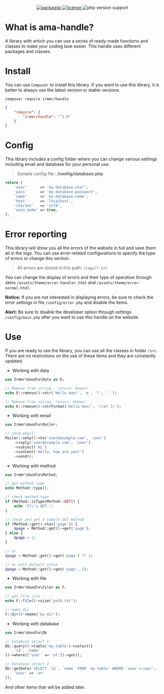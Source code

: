<p align="center">
    <a href="https://packagist.org/packages/irmmr/handle" target="_blank">
        <img src="https://img.shields.io/packagist/v/irmmr/handle?style=for-the-badge" alt="packagist"/>
    </a>
    <a href="https://github.com/irmmr/ama-handle/blob/main/LICENSE" target="_blank">
        <img src="https://img.shields.io/github/license/irmmr/ama-handle?style=for-the-badge" alt="license"/>
    </a>
    <img src="https://img.shields.io/packagist/php-v/irmmr/handle/V1.0.2?style=for-the-badge" alt="php version support"/>
</p>

# What is ama-handle?
A library with which you can use a series of ready-made functions and classes to make your coding task easier. This handle uses different packages and classes.

# Install
You can use `Composer` to install this library. If you want to use this library, it is better to always use the latest version or stable versions.
```
composer require irmmr/handle
```
```json
{
    "require": {
        "irmmr/handle": "^1.0"
    }
}
```


# Config
This library includes a config folder where you can change various settings including email and database for your personal use.

> Sample config file : **/config/database.php**
```php
return [
    'user'      => 'my-database-user',
    'pass'      => 'my-database-password',
    'name'      => 'my-database-name',
    'host'      => 'localhost',
    'charset'   => 'utf8',
    'auto_make' => true,
];
```


# Error reporting
This library will show you all the errors of the website in full and save them all in the logs.
You can use error-related configurations to specify the type of errors or change this section.

> All errors are stored in this path: `/logs/*.txt`

You can change the display of errors and their type of operation through skins `/assets/theme/error-handler.html` and `/assets/theme/error-normal.html`.

**Notice:** If you are not interested in displaying errors, be sure to check the error settings in file `/config/error.php` and disable the items.

**Alert:** Be sure to disable the developer option through settings `/config/main.php` after you want to use this handle on the website.

# Use
If you are ready to use the library, you can use all the classes in folder `/src`. There are no restrictions on the use of these items and they are constantly updated.

- Working with data
```php
use Irmmr\Handle\Data as D;

// Remove from string . return: Homan!
echo D::remove()->str('Hello man!', 'e', 'l', ' ');

// Remove from string. return: Homan!
echo D::remove()->strFormat('Hello man!', '/[el ]/');
```

- Working with email
```php
use Irmmr\Handle\Mailer;

// send email
Mailer::smtp()->to('user@example.com', 'user')
    ->reply('user@example.com', 'user')
    ->subject('Hi')
    ->content('Hello, how are you?')
    ->send();
```

- Working with method
```php
use Irmmr\Handle\Method;

// get method type
echo Method::type();

// check method type
if (Method::isType(Method::GET)) {
    echo 'It\'s GET.';
}

// check and get a sample GET method
if (Method::get()->has('page')) {
    $page = Method::get()->get('page');
} else {
    $page = 1;
}

// or
$page = Method::get()->get('page') ?? 1;

// or with default value
$page = Method::get()->get('page', 1);
```

- Working with file
```php
use Irmmr\Handle\Filer as F;

// get file size
echo F::file()->size('path.txt');

// make dir
F::dir()->make('my-dir');
```

- Working with database
```php
use Irmmr\Handle\Db

// Database select 1
Db::query()->table('my-table')->select([
    'id', 'name'
])->where(['user' => 'ot'])->get();

// Database select 2
Db::getData('SELECT `id`, `name` FROM `my-table` WHERE `user`=:user', [
    'user' => 'ot'
]);
```

And other items that will be added later.
